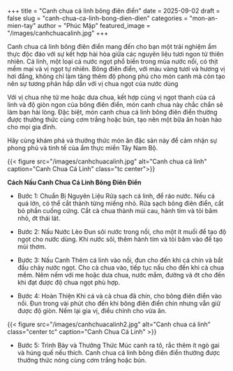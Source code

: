 +++
title = "Canh chua cá linh bông điên điển"
date = 2025-09-02
draft = false
slug = "canh-chua-ca-linh-bong-dien-dien"
categories = "mon-an-mien-tay"
author = "Phúc Mập"
featured_image = "/images/canhchuacalinh.jpg"
+++

Canh chua cá linh bông điên điển mang đến cho bạn một trải nghiệm ẩm thực độc đáo với sự kết hợp hài hòa giữa các nguyên liệu tươi ngon từ thiên nhiên. Cá linh, một loại cá nước ngọt phổ biến trong mùa nước nổi, có thịt mềm mại và vị ngọt tự nhiên. Bông điên điển, với màu vàng tươi và hương vị hơi đắng, không chỉ làm tăng thêm độ phong phú cho món canh mà còn tạo nên sự tương phản hấp dẫn với vị chua ngọt của nước dùng

Với vị chua nhẹ từ me hoặc dưa chua, kết hợp cùng vị ngọt thanh của cá linh và độ giòn ngon của bông điên điển, món canh chua này chắc chắn sẽ làm bạn hài lòng. Đặc biệt, món canh chua cá linh bông điên điển thường được thưởng thức cùng cơm trắng hoặc bún, tạo nên một bữa ăn hoàn hảo cho mọi gia đình.

Hãy cùng khám phá và thưởng thức món ăn đặc sản này để cảm nhận sự phong phú và tinh tế của ẩm thực miền Tây Nam Bộ. 

{{< figure src="/images/canhchuacalinh.jpg" alt="Canh chua cá linh"  caption="Canh Chua Cá Linh" class="tc center">}}

**Cách Nấu Canh Chua Cá Linh Bông Điên Điển**
* Bước 1: Chuẩn Bị Nguyên Liệu
Rửa sạch cá linh, để ráo nước. Nếu cá quá lớn, có thể cắt thành từng miếng nhỏ. Rửa sạch bông điên điển, cắt bỏ phần cuống cứng. Cắt cà chua thành múi cau, hành tím và tỏi băm nhỏ, ớt thái lát.

* Bước 2: Nấu Nước Lèo
Đun sôi nước trong nồi, cho một ít muối để tạo độ ngọt cho nước dùng. Khi nước sôi, thêm hành tím và tỏi băm vào để tạo mùi thơm.

* Bước 3: Nấu Canh
Thêm cá linh vào nồi, đun cho đến khi cá chín và bắt đầu chảy nước ngọt. Cho cà chua vào, tiếp tục nấu cho đến khi cà chua mềm. Nêm nếm với me hoặc dưa chua, nước mắm, đường và ớt cho đến khi đạt được độ chua ngọt phù hợp.

* Bước 4: Hoàn Thiện
Khi cá và cà chua đã chín, cho bông điên điển vào nồi. Đun trong vài phút cho đến khi bông điên điển chín nhưng vẫn giữ được độ giòn. Nếm lại gia vị, điều chỉnh cho vừa ăn.

{{< figure src="/images/canhchuacalinh2.jpg" alt="Canh chua cá linh"  class="center tc" caption="Canh Chua Cá Linh" >}}

* Bước 5: Trình Bày và Thưởng Thức
Múc canh ra tô, rắc thêm ít ngò gai và húng quế nếu thích. Canh chua cá linh bông điên điển thường được thưởng thức nóng cùng cơm trắng hoặc bún.

